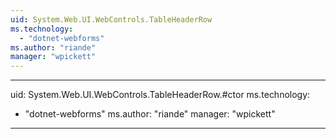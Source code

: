 ```yaml
---
uid: System.Web.UI.WebControls.TableHeaderRow
ms.technology: 
  - "dotnet-webforms"
ms.author: "riande"
manager: "wpickett"
---
```


---
uid: System.Web.UI.WebControls.TableHeaderRow.#ctor
ms.technology: 
  - "dotnet-webforms"
ms.author: "riande"
manager: "wpickett"
---
